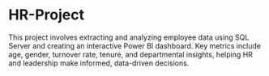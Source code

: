 # HR-Project
This project involves extracting and analyzing employee data using SQL Server and creating an interactive Power BI dashboard. Key metrics include age, gender, turnover rate, tenure, and departmental insights, helping HR and leadership make informed, data-driven decisions.
